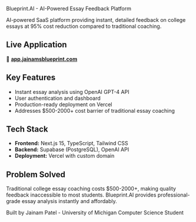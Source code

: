 Blueprint.AI - AI-Powered Essay Feedback Platform

AI-powered SaaS platform providing instant, detailed feedback on college essays at 95% cost reduction compared to traditional coaching.

## Live Application
🔗 **[app.jainamsblueprint.com](https://app.jainamsblueprint.com)**

## Key Features
- Instant essay analysis using OpenAI GPT-4 API
- User authentication and dashboard
- Production-ready deployment on Vercel
- Addresses $500-2000+ cost barrier of traditional essay coaching

## Tech Stack
- **Frontend:** Next.js 15, TypeScript, Tailwind CSS
- **Backend:** Supabase (PostgreSQL), OpenAI API
- **Deployment:** Vercel with custom domain

## Problem Solved
Traditional college essay coaching costs $500-2000+, making quality feedback inaccessible to most students. Blueprint.AI provides professional-grade essay analysis instantly and affordably.

Built by Jainam Patel - University of Michigan Computer Science Student
